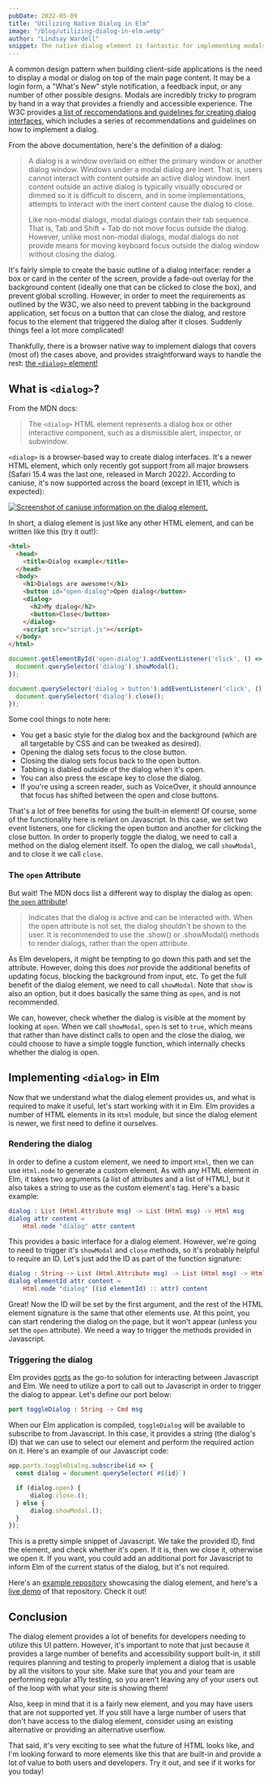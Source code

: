 ```yaml
---
pubDate: 2022-05-09
title: "Utilizing Native Dialog in Elm"
image: "/blog/utilizing-dialog-in-elm.webp"
author: "Lindsay Wardell"
snippet: The native dialog element is fantastic for implementing modals. Let's explore how to make it work within Elm!
---
```

A common design pattern when building client-side applications is the need to display a modal or dialog on top of the main page content. It may be a login form, a "What's New" style notification, a feedback input, or any number of other possible designs. Modals are incredibly tricky to program by hand in a way that provides a friendly and accessible experience. The W3C provides [a list of reccomendations and guidelines for creating dialog interfaces](https://www.w3.org/TR/wai-aria-practices/#dialog_modal), which includes a series of recommendations and guidelines on how to implement a dialog.

From the above documentation, here's the definition of a dialog:

> A dialog is a window overlaid on either the primary window or another dialog window. Windows under a modal dialog are inert. That is, users cannot interact with content outside an active dialog window. Inert content outside an active dialog is typically visually obscured or dimmed so it is difficult to discern, and in some implementations, attempts to interact with the inert content cause the dialog to close.
>
> Like non-modal dialogs, modal dialogs contain their tab sequence. That is, Tab and Shift + Tab do not move focus outside the dialog. However, unlike most non-modal dialogs, modal dialogs do not provide means for moving keyboard focus outside the dialog window without closing the dialog.

It's fairly simple to create the basic outline of a dialog interface: render a box or card in the center of the screen, provide a fade-out overlay for the background content (ideally one that can be clicked to close the box), and prevent global scrolling. However, in order to meet the requirements as outlined by the W3C, we also need to prevent tabbing in the background application, set focus on a button that can close the dialog, and restore focus to the element that triggered the dialog after it closes. Suddenly things feel a lot more complicated!

Thankfully, there is a browser native way to implement dialogs that covers (most of) the cases above, and provides straightforward ways to handle the rest: [the `<dialog>` element!](https://developer.mozilla.org/en-US/docs/Web/HTML/Element/dialog)

## What is `<dialog>`?

From the MDN docs:

> The `<dialog>` HTML element represents a dialog box or other interactive component, such as a dismissible alert, inspector, or subwindow.

`<dialog>` is a browser-based way to create dialog interfaces. It's a newer HTML element, which only recently got support from all major browsers (Safari 15.4 was the last one, released in March 2022). According to caniuse, it's now supported across the board (except in IE11, which is expected):

[![Screenshot of caniuse information on the dialog element.](/blog/dialog-caniuse.png)](https://caniuse.com/dialog)

In short, a dialog element is just like any other HTML element, and can be written like this (try it out!):

```html
<html>
  <head>
    <title>Dialog example</title>
  </head>
  <body>
    <h1>Dialogs are awesome!</h1>
    <button id="open-dialog">Open dialog</button>
    <dialog>
      <h2>My dialog</h2>
      <button>Close</button>
    </dialog>
    <script src="script.js"></script>
  </body>
</html>
```

```js
document.getElementById('open-dialog').addEventListener('click', () => {
  document.querySelector('dialog').showModal();
});

document.querySelector('dialog > button').addEventListener('click', () => {
  document.querySelector('dialog').close();
});
```

Some cool things to note here:

- You get a basic style for the dialog box and the background (which are all targetable by CSS and can be tweaked as desired).
- Opening the dialog sets focus to the close button.
- Closing the dialog sets focus back to the open button.
- Tabbing is diabled outside of the dialog when it's open.
- You can also press the escape key to close the dialog.
- If you're using a screen reader, such as VoiceOver, it should announce that focus has shifted between the open and close buttons.

That's a lot of free benefits for using the built-in element! Of course, some of the functionality here is reliant on Javascript. In this case, we set two event listeners, one for clicking the open button and another for clicking the close button. In order to properly toggle the dialog, we need to call a method on the dialog element itself. To open the dialog, we call `showModal`, and to close it we call `close`.

### The `open` Attribute

But wait! The MDN docs list a different way to display the dialog as open: [the `open` attribute](https://developer.mozilla.org/en-US/docs/Web/HTML/Element/dialog#attr-open)!

> Indicates that the dialog is active and can be interacted with. When the open attribute is not set, the dialog shouldn't be shown to the user. It is recommended to use the .show() or .showModal() methods to render dialogs, rather than the open attribute.

As Elm developers, it might be tempting to go down this path and set the attribute. However, doing this does *not* provide the additional benefits of updating focus, blocking the background from input, etc. To get the full benefit of the dialog element, we need to call `showModal`. Note that `show` is also an option, but it does basically the same thing as `open`, and is not recommended.

We can, however, check whether the dialog is visible at the moment by looking at `open`. When we call `showModal`, `open` is set to `true`, which means that rather than have distinct calls to open and the close the dialog, we could choose to have a simple toggle function, which internally checks whether the dialog is open.

## Implementing `<dialog>` in Elm

Now that we understand what the dialog element provides us, and what is required to make it useful, let's start working with it in Elm. Elm provides a number of HTML elements in its `Html` module, but since the dialog element is newer, we first need to define it ourselves.

### Rendering the dialog

In order to define a custom element, we need to import `Html`, then we can use `Html.node` to generate a custom element. As with any HTML element in Elm, it takes two arguments (a list of attributes and a list of HTML), but it also takes a string to use as the custom element's tag. Here's a basic example:

```elm
dialog : List (Html.Attribute msg) -> List (Html msg) -> Html msg
dialog attr content =
    Html.node "dialog" attr content
```

This provides a basic interface for a dialog element. However, we're going to need to trigger it's `showModal` and `close` methods, so it's probably helpful to require an ID. Let's just add the ID as part of the function signature:

```elm
dialog : String -> List (Html.Attribute msg) -> List (Html msg) -> Html msg
dialog elementId attr content =
    Html.node "dialog" ((id elementId) :: attr) content
```

Great! Now the ID will be set by the first argument, and the rest of the HTML element signature is the same that other elements use. At this point, you can start rendering the dialog on the page, but it won't appear (unless you set the `open` attribute). We need a way to trigger the methods provided in Javascript.

### Triggering the dialog

Elm provides [ports](https://guide.elm-lang.org/interop/ports.html) as the go-to solution for interacting between Javascript and Elm. We need to utilize a port to call out to Javascript in order to trigger the dialog to appear. Let's define our port below:

```elm
port toggleDialog : String -> Cmd msg
```

When our Elm application is compiled, `toggleDialog` will be available to subscribe to from Javascript. In this case, it provides a string (the dialog's ID) that we can use to select our element and perform the required action on it. Here's an example of our Javascript code:

```js
app.ports.toggleDialog.subscribe(id => {
  const dialog = document.querySelector(`#${id}`)

  if (dialog.open) {
      dialog.close.();
  } else {
      dialog.showModal.();
  }
});
```

This is a pretty simple snippet of Javascript. We take the provided ID, find the element, and check whether it's open. If it is, then we close it, otherwise we open it. If you want, you could add an additional port for Javascript to inform Elm of the current status of the dialog, but it's not required.

Here's an [example repository](https://github.com/lindsaykwardell/elm-dialog-example) showcasing the dialog element, and here's a [live demo](https://elm-dialog-example.netlify.app/) of that repository. Check it out!

## Conclusion

The dialog element provides a lot of benefits for developers needing to utilize this UI pattern. However, it's important to note that just because it provides a large number of benefits and accessibility support built-in, it still requires planning and testing to properly implement a dialog that is usable by all the visitors to your site. Make sure that you and your team are performing regular a11y testing, so you aren't leaving any of your users out of the loop with what your site is showing them!

Also, keep in mind that it is a fairly new element, and you may have users that are not supported yet. If you still have a large number of users that don't have access to the dialog element, consider using an existing alternative or providing an alternative userflow.

That said, it's very exciting to see what the future of HTML looks like, and I'm looking forward to more elements like this that are built-in and provide a lot of value to both users and developers. Try it out, and see if it works for you today!